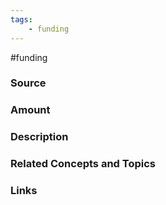 ```yaml
---
tags: 
    - funding
---
```

#funding

### Source


### Amount


### Description


### Related Concepts and Topics


### Links

